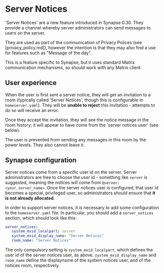 Server Notices
==============

'Server Notices' are a new feature introduced in Synapse 0.30. They provide a
channel whereby server administrators can send messages to users on the server.

They are used as part of the communication of Privacy Polices (see
[privacy_policy.md]), however the intention is that they may also find a use
for features such as "Message of the day".

This is a feature specific to Synapse, but it uses standard Matrix
communication mechanisms, so should work with any Matrix client.

User experience
---------------

When the user is first sent a server notice, they will get an invitation to a
room (typically called 'Server Notices', though this is configurable in
`homeserver.yaml`). They will be **unable to reject** this invitation -
attempts to do so will receive an error.

Once they accept the invitation, they will see the notice message in the room
history; it will appear to have come from the 'server notices user' (see
below).

The user is prevented from sending any messages in this room by the power
levels. They also cannot leave it.

Synapse configuration
---------------------

Server notices come from a specific user id on the server. Server
administrators are free to choose the user id - something like `server` is
suggested, meaning the notices will come from
`@server:<your_server_name>`. Once the server notices user is configured, that
user id becomes a special, privileged user, so administrators should ensure
that **it is not already allocated**.

In order to support server notices, it is necessary to add some configuration
to the `homeserver.yaml` file. In particular, you should add a `server_notices`
section, which should look like this:

```yaml
server_notices:
   system_mxid_localpart: server
   system_mxid_display_name: "Server Notices"
   room_name: "Server Notices"
```

The only compulsory setting is `system_mxid_localpart`, which defines the user
id of the server notices user, as above. `system_mxid_display_name` and
`room_name` define the displayname of the system notices user, and of
the notices room, respectively.
